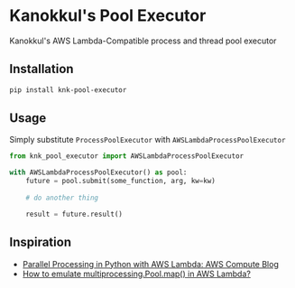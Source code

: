 # Kanokkul's Pool Executor
Kanokkul's AWS Lambda-Compatible process and thread pool executor

## Installation
```sh
pip install knk-pool-executor
```

## Usage
Simply substitute `ProcessPoolExecutor` with `AWSLambdaProcessPoolExecutor` 

```python
from knk_pool_executor import AWSLambdaProcessPoolExecutor

with AWSLambdaProcessPoolExecutor() as pool:
    future = pool.submit(some_function, arg, kw=kw)
    
    # do another thing

    result = future.result()
```

## Inspiration
 - [Parallel Processing in Python with AWS Lambda: AWS Compute Blog](https://aws.amazon.com/th/blogs/compute/parallel-processing-in-python-with-aws-lambda/)
 - [How to emulate multiprocessing.Pool.map() in AWS Lambda?](https://stackoverflow.com/questions/56329799/how-to-emulate-multiprocessing-pool-map-in-aws-lambda)